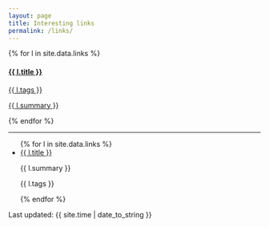```yaml
---
layout: page
title: Interesting links
permalink: /links/
---
```



{% for l in site.data.links %}
<div class="md-col-6 mb2">
  <a class="overflow-hidden bg-white border rounded" href="{{ l.url }}">
    <div class="p1 white bg-blue">
      <h4 class="p2">{{ l.title }}</h4>
      <span class="right inline-block px1 white bg-gray rounded">{{ l.tags }}</span>
    </div>
    <div class="p1 clearfix">
      <p class="left m0">{{ l.summary }}</p>
    </div>
  </a>
</div>
{% endfor %}

<hr>

<ul>
  {% for l in site.data.links %}
    <li>
      <a href="{{ l.url }}">{{ l.title }}</a>
      <p>{{ l.summary }}</p>
      <p class="h6">{{ l.tags }}</p>
    </li>
  {% endfor %}
</ul>

Last updated: {{ site.time | date_to_string }}
